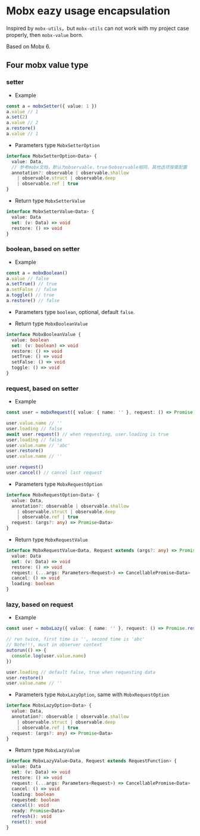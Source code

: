 # Mobx eazy usage encapsulation

Inspired by `mobx-utils`，but `mobx-utils` can not work with my project case properly, then `mobx-value` born.

Based on Mobx 6.

## Four mobx value type

### setter

* Example

```typescript
const a = mobxSetter({ value: 1 })
a.value // 1
a.set(2)
a.value // 2
a.restore()
a.value // 1
```

* Parameters type `MobxSetterOption`

```typescript
interface MobxSetterOption<Data> {
  value: Data,
  // 参考mobx文档，默认为observable，true与observable相同，其他选项按需配置
  annotation?: observable | observable.shallow
    | observable.struct | observable.deep
    | observable.ref | true
}
```

* Return type `MobxSetterValue`

```typescript
interface MobxSetterValue<Data> {
  value: Data
  set: (v: Data) => void
  restore: () => void
}
```

### boolean, based on setter

* Example

```typescript
const a = mobxBoolean()
a.value // false
a.setTrue() // true
a.setFalse // false
a.toggle() // true
a.restore() // false
```

* Parameters type `boolean`, optional, default `false`.

* Return type `MobxBooleanValue`

```typescript
interface MobxBooleanValue {
  value: boolean
  set: (v: boolean) => void
  restore: () => void
  setTrue: () => void
  setFalse: () => void
  toggle: () => void
}
```

### request, based on setter

* Example

```typescript
const user = mobxRequest({ value: { name: '' }, request: () => Promise.resolve({ name: 'abc' }) })

user.value.name // ''
user.loading // false
await user.request() // when requesting, user.loading is true
user.loading // false
user.value.name // 'abc'
user.restore()
user.value.name // ''

user.request()
user.cancel() // cancel last request
```

* Parameters type `MobxRequestOption`

```typescript
interface MobxRequestOption<Data> {
  value: Data,
  annotation?: observable | observable.shallow
    | observable.struct | observable.deep
    | observable.ref | true
  request: (args?: any) => Promise<Data>
}
```

* Return type `MobxRequestValue`

```typescript
interface MobxRequestValue<Data, Request extends (args?: any) => Promise<Data>> {
  value: Data
  set: (v: Data) => void
  restore: () => void
  request: (...args: Parameters<Request>) => CancellablePromise<Data>
  cancel: () => void
  loading: boolean
}
```

### lazy, based on request

* Example

```typescript
const user = mobxLazy({ value: { name: '' }, request: () => Promise.resolve({ name: 'abc' })})

// run twice, first time is '', second time is 'abc'
// Note!!!, must in observer context
autorun(() => {
  console.log(user.value.name)
})

user.loading // default false, true when requesting data
user.restore()
user.value.name // ''
```

* Parameters type `MobxLazyOption`, same with `MobxRequestOption`

```typescript
interface MobxLazyOption<Data> {
  value: Data,
  annotation?: observable | observable.shallow
    | observable.struct | observable.deep
    | observable.ref | true
  request: (args?: any) => Promise<Data>
}
```

* Return type `MobxLazyValue`

```typescript
interface MobxLazyValue<Data, Request extends RequestFunction> {
  value: Data
  set: (v: Data) => void
  restore: () => void
  request: (...args: Parameters<Request>) => CancellablePromise<Data>
  cancel: () => void
  loading: boolean
  requested: boolean
  cancel(): void
  ready: Promise<Data>
  refresh(): void
  reset(): void
}
```
